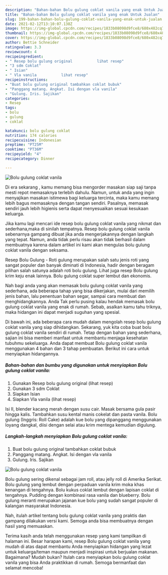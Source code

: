 ```yaml
---
description: "Bahan-bahan Bolu gulung coklat vanila yang enak Untuk Jualan"
title: "Bahan-bahan Bolu gulung coklat vanila yang enak Untuk Jualan"
slug: 199-bahan-bahan-bolu-gulung-coklat-vanila-yang-enak-untuk-jualan
date: 2021-02-12T13:10:07.138Z
image: https://img-global.cpcdn.com/recipes/1833b08098d9fce8/680x482cq70/bolu-gulung-coklat-vanila-foto-resep-utama.jpg
thumbnail: https://img-global.cpcdn.com/recipes/1833b08098d9fce8/680x482cq70/bolu-gulung-coklat-vanila-foto-resep-utama.jpg
cover: https://img-global.cpcdn.com/recipes/1833b08098d9fce8/680x482cq70/bolu-gulung-coklat-vanila-foto-resep-utama.jpg
author: Bettie Schneider
ratingvalue: 3.3
reviewcount: 4
recipeingredient:
- " Resep bolu gulung original           lihat resep"
- "3 sdm Coklat"
- " Isian"
- " Vla vanila           lihat resep"
recipeinstructions:
- "Buat bolu gulung original tambahkan coklat bubuk"
- "Panggang matang. Angkat. Isi dengan vla vanila"
- "Gulung. Iris. Sajikan"
categories:
- Resep
tags:
- bolu
- gulung
- coklat

katakunci: bolu gulung coklat 
nutrition: 174 calories
recipecuisine: Indonesian
preptime: "PT25M"
cooktime: "PT36M"
recipeyield: "4"
recipecategory: Dinner

---
```



![Bolu gulung coklat vanila](https://img-global.cpcdn.com/recipes/1833b08098d9fce8/680x482cq70/bolu-gulung-coklat-vanila-foto-resep-utama.jpg)

Di era  sekarang , kamu memang bisa mengorder masakan siap saji tanpa mesti repot memasaknya terlebih dahulu. Namun, untuk anda yang ingin menyajikan masakan istimewa bagi keluarga tercinta, maka kamu memang lebih bagus memasaknya dengan tangan sendiri. Pasalnya, memasak sendiri jauh lebih higienis serta dapat menyesuaikan sesuai kesukaan keluarga.

Jika kamu lagi mencari ide resep bolu gulung coklat vanila yang nikmat dan sederhana,maka di sinilah tempatnya. Resep bolu gulung coklat vanila  sebenarnya gampang dibuat jika anda mengerjakannya dengan langkah yang tepat. Namun, anda tidak perlu risau akan tidak berhasil dalam membuatnya 
karena dalam artikel ini kami akan mengulas bolu gulung coklat vanila dengan seksama.  

Resep Bolu Gulung - Roti gulung merupakan salah satu jenis roti yang sangat populer dan banyak diminati di Indonesia, hadir dengan beragam pilihan salah satunya adalah roti bolu gulung. Lihat juga resep Bolu gulung krim keju enak lainnya. Bolu gulung coklat super lembut dan ekonomis.

Nah bagi anda yang akan memasak bolu gulung coklat vanila yang sederhana, ada beberapa tahap yang bisa dikerjakan, mulai dari memilih jenis bahan, lalu penentuan bahan segar, sampai cara membuat dan menghidangkannya. Anda Tak perlu pusing kalau hendak memasak bolu gulung coklat vanila yang enak di rumah. Sebab, asalkan kamu  tahu triknya, maka hidangan ini dapat menjadi suguhan yang spesial.

Di bawah ini, ada beberapa cara mudah dalam mengolah resep bolu gulung coklat vanila yang siap dihidangkan. Sekarang, yuk kita coba buat bolu gulung coklat vanila sendiri di rumah. Tetap dengan bahan yang sederhana, sajian ini bisa memberi manfaat untuk membantu menjaga kesehatan tubuhmu sekeluarga. Anda dapat membuat Bolu gulung coklat vanila menggunakan 4 bahan dan 3 tahap pembuatan. Berikut ini cara untuk menyiapkan hidangannya.

<!--inarticleads1-->

##### Bahan-bahan dan bumbu yang digunakan untuk menyiapkan Bolu gulung coklat vanila:

1. Gunakan  Resep bolu gulung original           (lihat resep)
1. Gunakan 3 sdm Coklat
1. Siapkan  Isian
1. Siapkan  Vla vanila           (lihat resep)


Isi II, blender kacang merah dengan susu cair. Masak bersama gula pasir hingga kalis. Tambahkan susu kental manis cokelat dan pasta vanila. Bolu gulung (Inggris: Roll Cake) adalah kue bolu yang dipanggang menggunakan loyang dangkal, diisi dengan selai atau krim mentega kemudian digulung. 

<!--inarticleads2-->

##### Langkah-langkah menyiapkan Bolu gulung coklat vanila:

1. Buat bolu gulung original tambahkan coklat bubuk
1. Panggang matang. Angkat. Isi dengan vla vanila
1. Gulung. Iris. Sajikan
<img src="https://img-global.cpcdn.com/steps/e30ad2427d95a866/160x128cq70/bolu-gulung-coklat-vanila-langkah-memasak-3-foto.jpg" alt="Bolu gulung coklat vanila">

Bolu gulung sering dikenal sebagai jam roll, atau jelly roll di Amerika Serikat. Bolu gulung yang lembut dengan perpaduan vanila krim moka khas kenangan di tengahnya. Bolu kukus coklat lembut dengan lapisan coklat di tengahnya. Pudding dengan kombinasi rasa vanila dan blueberry. Bolu gulung meranti merupakan jajanan kue bolu yang sudah sangat populer di kalangan masyarakat Indonesia. 

Nah, itulah artikel tentang  bolu gulung coklat vanila  yang praktis dan gampang dilakukan versi kami. Semoga anda bisa membuatnya dengan hasil yang memuaskan. 

Terima kasih anda telah menggunakan resep yang kami tampilkan di halaman ini. Besar harapan kami, resep  Bolu gulung coklat vanila yang mudah di atas dapat membantu Anda menyiapkan hidangan yang lezat untuk keluarga/teman maupun menjadi inspirasi untuk berjualan makanan. Bagaimana? Mudah bukan? Itulah cara menyiapkan bolu gulung coklat vanila yang bisa Anda praktikkan di rumah. Semoga bermanfaat dan selamat mencoba!

